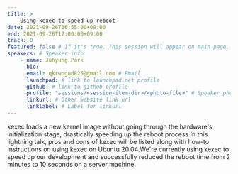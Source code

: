 ```yaml
---
title: >
    Using kexec to speed-up reboot 
date: 2021-09-26T16:55:00+09:00
end: 2021-09-26T17:00:00+09:00
track: 0
featured: false # If it's true. This session will appear on main page.
speakers: # Speaker info
    - name: Juhyung Park
      bio: 
      email: qkrwngud825@gmail.com # Email
      launchpad: # link to launchpad.net profile
      github: # link to github profile
      profile: "sessions/<session-item-dir>/<photo-file>" # Speaker photo
      linkurl: # Other website link url
      linklabel: # Label for linkurl
---
```

kexec loads a new kernel image without going through the hardware's initialization stage, drastically speeding up the reboot process.In this lightning talk, pros and cons of kexec will be listed along with how-to instructions on using kexec on Ubuntu 20.04.We're currently using kexec to speed up our development and successfully reduced the reboot time from 2 minutes to 10 seconds on a server machine.


